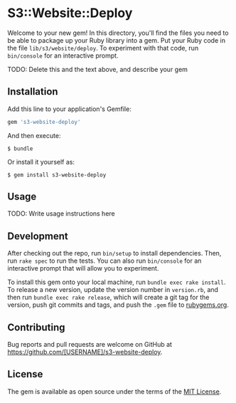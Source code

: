 # S3::Website::Deploy

Welcome to your new gem! In this directory, you'll find the files you need to be able to package up your Ruby library into a gem. Put your Ruby code in the file `lib/s3/website/deploy`. To experiment with that code, run `bin/console` for an interactive prompt.

TODO: Delete this and the text above, and describe your gem

## Installation

Add this line to your application's Gemfile:

```ruby
gem 's3-website-deploy'
```

And then execute:

    $ bundle

Or install it yourself as:

    $ gem install s3-website-deploy

## Usage

TODO: Write usage instructions here

## Development

After checking out the repo, run `bin/setup` to install dependencies. Then, run `rake spec` to run the tests. You can also run `bin/console` for an interactive prompt that will allow you to experiment.

To install this gem onto your local machine, run `bundle exec rake install`. To release a new version, update the version number in `version.rb`, and then run `bundle exec rake release`, which will create a git tag for the version, push git commits and tags, and push the `.gem` file to [rubygems.org](https://rubygems.org).

## Contributing

Bug reports and pull requests are welcome on GitHub at https://github.com/[USERNAME]/s3-website-deploy.

## License

The gem is available as open source under the terms of the [MIT License](https://opensource.org/licenses/MIT).
